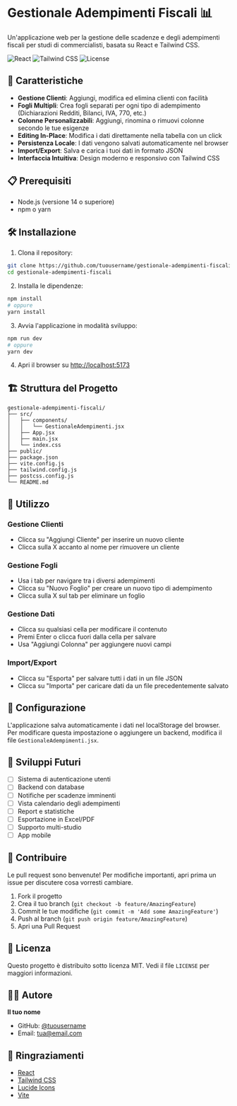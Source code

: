 # Gestionale Adempimenti Fiscali 📊

Un'applicazione web per la gestione delle scadenze e degli adempimenti fiscali per studi di commercialisti, basata su React e Tailwind CSS.

![React](https://img.shields.io/badge/React-18.2.0-61DAFB?style=flat-square&logo=react)
![Tailwind CSS](https://img.shields.io/badge/Tailwind_CSS-3.3.2-38B2AC?style=flat-square&logo=tailwind-css)
![License](https://img.shields.io/badge/License-MIT-green.svg?style=flat-square)

## 🚀 Caratteristiche

- **Gestione Clienti**: Aggiungi, modifica ed elimina clienti con facilità
- **Fogli Multipli**: Crea fogli separati per ogni tipo di adempimento (Dichiarazioni Redditi, Bilanci, IVA, 770, etc.)
- **Colonne Personalizzabili**: Aggiungi, rinomina o rimuovi colonne secondo le tue esigenze
- **Editing In-Place**: Modifica i dati direttamente nella tabella con un click
- **Persistenza Locale**: I dati vengono salvati automaticamente nel browser
- **Import/Export**: Salva e carica i tuoi dati in formato JSON
- **Interfaccia Intuitiva**: Design moderno e responsivo con Tailwind CSS

## 📋 Prerequisiti

- Node.js (versione 14 o superiore)
- npm o yarn

## 🛠️ Installazione

1. Clona il repository:
```bash
git clone https://github.com/tuousername/gestionale-adempimenti-fiscali.git
cd gestionale-adempimenti-fiscali
```

2. Installa le dipendenze:
```bash
npm install
# oppure
yarn install
```

3. Avvia l'applicazione in modalità sviluppo:
```bash
npm run dev
# oppure
yarn dev
```

4. Apri il browser su [http://localhost:5173](http://localhost:5173)

## 🏗️ Struttura del Progetto

```
gestionale-adempimenti-fiscali/
├── src/
│   ├── components/
│   │   └── GestionaleAdempimenti.jsx
│   ├── App.jsx
│   ├── main.jsx
│   └── index.css
├── public/
├── package.json
├── vite.config.js
├── tailwind.config.js
├── postcss.config.js
└── README.md
```

## 📖 Utilizzo

### Gestione Clienti
- Clicca su "Aggiungi Cliente" per inserire un nuovo cliente
- Clicca sulla X accanto al nome per rimuovere un cliente

### Gestione Fogli
- Usa i tab per navigare tra i diversi adempimenti
- Clicca su "Nuovo Foglio" per creare un nuovo tipo di adempimento
- Clicca sulla X sul tab per eliminare un foglio

### Gestione Dati
- Clicca su qualsiasi cella per modificare il contenuto
- Premi Enter o clicca fuori dalla cella per salvare
- Usa "Aggiungi Colonna" per aggiungere nuovi campi

### Import/Export
- Clicca su "Esporta" per salvare tutti i dati in un file JSON
- Clicca su "Importa" per caricare dati da un file precedentemente salvato

## 🔧 Configurazione

L'applicazione salva automaticamente i dati nel localStorage del browser. Per modificare questa impostazione o aggiungere un backend, modifica il file `GestionaleAdempimenti.jsx`.

## 🚧 Sviluppi Futuri

- [ ] Sistema di autenticazione utenti
- [ ] Backend con database
- [ ] Notifiche per scadenze imminenti
- [ ] Vista calendario degli adempimenti
- [ ] Report e statistiche
- [ ] Esportazione in Excel/PDF
- [ ] Supporto multi-studio
- [ ] App mobile

## 🤝 Contribuire

Le pull request sono benvenute! Per modifiche importanti, apri prima un issue per discutere cosa vorresti cambiare.

1. Fork il progetto
2. Crea il tuo branch (`git checkout -b feature/AmazingFeature`)
3. Commit le tue modifiche (`git commit -m 'Add some AmazingFeature'`)
4. Push al branch (`git push origin feature/AmazingFeature`)
5. Apri una Pull Request

## 📝 Licenza

Questo progetto è distribuito sotto licenza MIT. Vedi il file `LICENSE` per maggiori informazioni.

## 👨‍💻 Autore

**Il tuo nome**
- GitHub: [@tuousername](https://github.com/tuousername)
- Email: tua@email.com

## 🙏 Ringraziamenti

- [React](https://reactjs.org/)
- [Tailwind CSS](https://tailwindcss.com/)
- [Lucide Icons](https://lucide.dev/)
- [Vite](https://vitejs.dev/)